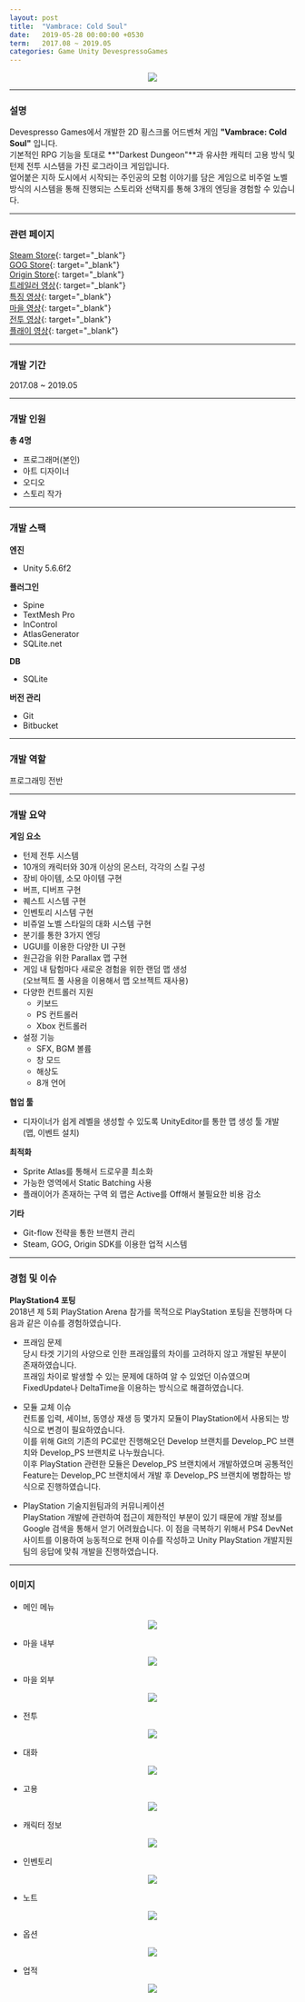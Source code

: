 ```yaml
---
layout: post
title:  "Vambrace: Cold Soul"
date:   2019-05-28 00:00:00 +0530
term:   2017.08 ~ 2019.05
categories: Game Unity DevespressoGames
---
```

  

<center><a href="https://classrabbit.github.io/assets/image/project/vambrace/logo.png" target="_blank"><img class="post-img" src="https://classrabbit.github.io/assets/image/project/vambrace/logo.png"></a></center>
  

---
### 설명
Devespresso Games에서 개발한 2D 횡스크롤 어드벤쳐 게임 **"Vambrace: Cold Soul"** 입니다.  
기본적인 RPG 기능을 토대로 **"Darkest Dungeon"**과 유사한 캐릭터 고용 방식 및 턴제 전투 시스템을 가진 로그라이크 게임입니다.  
얼어붙은 지하 도시에서 시작되는 주인공의 모험 이야기를 담은 게임으로 비주얼 노벨 방식의 시스템을 통해 진행되는 스토리와 선택지를 통해 3개의 엔딩을 경험할 수 있습니다.

---
### 관련 페이지
[Steam Store][url-steam]{: target="_blank"}  
[GOG Store][url-gog]{: target="_blank"}  
[Origin Store][url-origin]{: target="_blank"}  
[트레일러 영상][url-trailer]{: target="_blank"}  
[특징 영상][url-feature]{: target="_blank"}  
[마을 영상][url-town]{: target="_blank"}  
[전투 영상][url-combat]{: target="_blank"}  
[플래이 영상][url-play]{: target="_blank"}  

---
### 개발 기간
2017.08 ~ 2019.05

---
### 개발 인원
**총 4명**  
* 프로그래머(본인)
* 아트 디자이너
* 오디오
* 스토리 작가

---
### 개발 스팩
**엔진**  
* Unity 5.6.6f2

**플러그인**  
* Spine
* TextMesh Pro
* InControl
* AtlasGenerator  
* SQLite.net

**DB**
* SQLite  

**버전 관리**  
* Git
* Bitbucket

---
### 개발 역할
프로그래밍 전반

---
### 개발 요약
**게임 요소**
* 턴제 전투 시스템
* 10개의 캐릭터와 30개 이상의 몬스터, 각각의 스킬 구성
* 장비 아이템, 소모 아이템 구현
* 버프, 디버프 구현
* 퀘스트 시스템 구현
* 인벤토리 시스템 구현
* 비쥬얼 노벨 스타일의 대화 시스템 구현
* 분기를 통한 3가지 엔딩
* UGUI를 이용한 다양한 UI 구현
* 원근감을 위한 Parallax 맵 구현
* 게임 내 탐험마다 새로운 경험을 위한 랜덤 맵 생성  
  (오브젝트 풀 사용을 이용해서 맵 오브젝트 재사용)
* 다양한 컨트롤러 지원
    * 키보드
    * PS 컨트롤러
    * Xbox 컨트롤러
* 설정 기능
    * SFX, BGM 볼륨
    * 창 모드
    * 해상도
    * 8개 언어

**협업 툴** 
* 디자이너가 쉽게 레벨을 생성할 수 있도록 UnityEditor를 통한 맵 생성 툴 개발  
  (맵, 이벤트 설치)

**최적화**
* Sprite Atlas를 통해서 드로우콜 최소화
* 가능한 영역에서 Static Batching 사용
* 플래이어가 존재하는 구역 외 맵은 Active를 Off해서 불필요한 비용 감소

**기타**
* Git-flow 전략을 통한 브랜치 관리
* Steam, GOG, Origin SDK를 이용한 업적 시스템

---
### 경험 및 이슈
**PlayStation4 포팅**  
2018년 제 5회 PlayStation Arena 참가를 목적으로 PlayStation 포팅을 진행하며 다음과 같은 이슈를 경험하였습니다.

* 프래임 문제  
당시 타겟 기기의 사양으로 인한 프래임률의 차이를 고려하지 않고 개발된 부분이 존재하였습니다.  
프래임 차이로 발생할 수 있는 문제에 대하여 알 수 있었던 이슈였으며 FixedUpdate나 DeltaTime을 이용하는 방식으로 해결하였습니다. 

* 모듈 교체 이슈  
컨트롤 입력, 세이브, 동영상 재생 등 몇가지 모듈이 PlayStation에서 사용되는 방식으로 변경이 필요하였습니다.  
이를 위해 Git의 기존의 PC로만 진행해오던 Develop 브랜치를 Develop_PC 브랜치와 Develop_PS 브랜치로 나누웠습니다.  
이후 PlayStation 관련한 모듈은 Develop_PS 브랜치에서 개발하였으며 공통적인 Feature는 Develop_PC 브랜치에서 개발 후 Develop_PS 브랜치에 병합하는 방식으로 진행하였습니다.  

* PlayStation 기술지원팀과의 커뮤니케이션  
PlayStation 개발에 관련하여 접근이 제한적인 부분이 있기 때문에 개발 정보를 Google 검색을 통해서 얻기 어려웠습니다. 이 점을 극복하기 위해서 PS4 DevNet 사이트를 이용하여 능동적으로 현재 이슈를 작성하고 Unity PlayStation 개발지원팀의 응답에 맞춰 개발을 진행하였습니다.
  

---
### 이미지
* 메인 메뉴
<center><a href="https://classrabbit.github.io/assets/image/project/vambrace/mainmenu.png" target="_blank"><img class="post-img" src="https://classrabbit.github.io/assets/image/project/vambrace/mainmenu.png"></a></center>

* 마을 내부
<center><a href="https://classrabbit.github.io/assets/image/project/vambrace/town0.png" target="_blank"><img class="post-img" src="https://classrabbit.github.io/assets/image/project/vambrace/town0.png"></a></center>

* 마을 외부
<center><a href="https://classrabbit.github.io/assets/image/project/vambrace/town1.png" target="_blank"><img class="post-img" src="https://classrabbit.github.io/assets/image/project/vambrace/town1.png"></a></center>

* 전투
<center><a href="https://classrabbit.github.io/assets/image/project/vambrace/combat.png" target="_blank"><img class="post-img" src="https://classrabbit.github.io/assets/image/project/vambrace/combat.png"></a></center>

* 대화
<center><a href="https://classrabbit.github.io/assets/image/project/vambrace/dialogue.png" target="_blank"><img class="post-img" src="https://classrabbit.github.io/assets/image/project/vambrace/dialogue.png"></a></center>

* 고용
<center><a href="https://classrabbit.github.io/assets/image/project/vambrace/employ.png" target="_blank"><img class="post-img" src="https://classrabbit.github.io/assets/image/project/vambrace/employ.png"></a></center>

* 캐릭터 정보
<center><a href="https://classrabbit.github.io/assets/image/project/vambrace/bio.png" target="_blank"><img class="post-img" src="https://classrabbit.github.io/assets/image/project/vambrace/bio.png"></a></center>

* 인벤토리
<center><a href="https://classrabbit.github.io/assets/image/project/vambrace/inventory.png" target="_blank"><img class="post-img" src="https://classrabbit.github.io/assets/image/project/vambrace/inventory.png"></a></center>

* 노트
<center><a href="https://classrabbit.github.io/assets/image/project/vambrace/note.png" target="_blank"><img class="post-img" src="https://classrabbit.github.io/assets/image/project/vambrace/note.png"></a></center>

* 옵션
<center><a href="https://classrabbit.github.io/assets/image/project/vambrace/option.png" target="_blank"><img class="post-img" src="https://classrabbit.github.io/assets/image/project/vambrace/option.png"></a></center>

* 업적
<center><a href="https://classrabbit.github.io/assets/image/project/vambrace/achievement.png" target="_blank"><img class="post-img" src="https://classrabbit.github.io/assets/image/project/vambrace/achievement.png"></a></center>

[url-steam]: https://store.steampowered.com/app/904380/Vambrace_Cold_Soul
[url-gog]: https://www.gog.com/game/vambrace_cold_soul
[url-origin]: https://www.origin.com/kor/ko-kr/store/vambrace-cold-soul/vambrace-cold-soul
[url-trailer]: https://www.youtube.com/watch?v=iAbsjz1AMB8
[url-feature]: https://youtu.be/VH2GtnaYft8
[url-town]: https://www.youtube.com/watch?v=y2HeLfAQrYk
[url-combat]: https://www.youtube.com/watch?v=C1fLBnosflY
[url-play]: https://www.youtube.com/watch?v=aVg0BLUnitw
